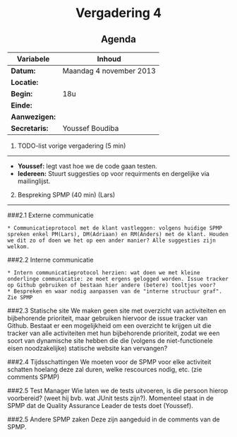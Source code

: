 <h1 align="center"> Vergadering 4 </h1>
<h2 align="center"> Agenda </h2>

Variabele		|Inhoud
---			|---
**Datum:**              |Maandag 4 november 2013
**Locatie:**            |
**Begin:**              |18u
**Einde:**              |
**Aanwezigen:**         |
**Secretaris:**        |Youssef Boudiba

1. TODO-list vorige vergadering (5 min)
---------------------------------------

  * **Youssef:** legt vast hoe we de code gaan testen.
  * **Iedereen:** Stuurt suggesties op voor requirments en dergelijke via mailinglijst.

2. Bespreking SPMP (40 min) (Lars)
----------------------------------

###2.1 Externe communicatie

	* Communicatieprotocol met de klant vastleggen:	volgens huidige SPMP spreken enkel PM(Lars), DM(Adriaan) en RM(Anders) met de klant. Houden we dit zo of doen we het op een ander manier? Alle suggesties zijn welkom.
	
###2.2 Interne communicatie

	* Intern communicatieprotocol herzien: wat doen we met kleine onderlinge communicatie: ze moet ergens gelogged worden. Issue tracker op Github gebruiken of bestaan hier andere (betere) tooltjes voor?
	* Bespreken en waar nodig aanpassen van de "interne structuur graf". Zie SPMP
	
###2.3 Statische site
We maken geen site met overzicht van activiteiten en bijbehorende prioriteit, maar gebruiken hiervoor de issue tracker van Github. Bestaat er een mogelijkheid om een overzicht te krijgen uit die tracker van alle activiteiten met hun bijbehorende prioriteit, zodat we een soort van dynamische site hebben die die (volgens de niet-functionele eisen noodzakelijke) statische website kan vervangen?

###2.4 Tijdsschattingen
We moeten voor de SPMP voor elke activiteit schatten hoelang deze zal duren, welke rescources nodig, etc. (zie comments SPMP)

###2.5 Test Manager
Wie laten we de tests uitvoeren, is die persoon hierop voorbereid? (weet hij bvb. wat JUnit tests zijn?). Momenteel staat in de SPMP dat de Quality Assurance Leader de tests doet (Youssef).

###2.5 Andere SPMP zaken
Deze zijn aangeduid in de comments van de SPMP.
	
	
